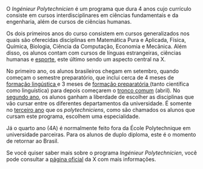 O ​*Ingénieur Polytechnicien* é um programa que dura 4 anos cujo currículo consiste em cursos interdisciplinares em ciências fundamentais e da engenharia, além de cursos de ciências humanas.

Os dois primeiros anos do curso consistem em cursos generalizados nos quais são oferecidas disciplinas em Matemática Pura e Aplicada, Física, Química, Biologia, Ciência da Computação, Economia e Mecânica. Além disso, os alunos contam com cursos de línguas estrangeiras, ciências humanas e [esporte](http://brasilnax.weebly.com/esportes.html), este último sendo um aspecto central na X.  
  
No primeiro ano, os alunos brasileiros chegam em setembro, quando começam o semestre preparatório, que inclui cerca de 4 meses de [formação lingústica ](http://brasilnax.weebly.com/formacao-linguistica.html) e 3 meses de [formação preparatória ](http://brasilnax.weebly.com/formacao-preparatoria.html) (tanto científica como linguística) para depois começarem o [tronco comum](http://brasilnax.weebly.com/tronco-comum.html) (abril)_._ No [segundo ano](http://brasilnax.weebly.com/segundo-ano.html), os alunos ganham a liberdade de escolher as disciplinas que vão cursar entre os diferentes departamentos da universidade. É somente no [terceiro ano](http://brasilnax.weebly.com/) que os _polytechniciens_, como são chamados os alunos que cursam este programa, escolhem uma especialidade.  
  
Já o quarto ano (4A) é normalmente feito fora da École Polytechnique em universidade parceiras. Para os alunos de duplo diploma, este é o momento de retornar ao Brasil.  
  
Se você quiser saber mais sobre o programa *Ingénieur Polytechnicien*, você pode consultar a [página oficial](https://www.polytechnique.edu/en/ingenieur-polytechnicien-program) da X  com mais informações.
